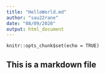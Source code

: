 ```yaml
---
title: "HelloWorld.md"
author: "sau22rane"
date: "08/09/2020"
output: html_document
---
```


```{r setup, include=FALSE}
knitr::opts_chunk$set(echo = TRUE)
```

## This is a markdown file
